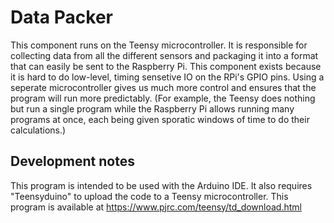 # Data Packer

This component runs on the Teensy microcontroller. It is responsible for
collecting data from all the different sensors and packaging it into a format
that can easily be sent to the Raspberry Pi. This component exists because it
is hard to do low-level, timing sensetive IO on the RPi's GPIO pins. Using a 
seperate microcontroller gives us much more control and ensures that the program
will run more predictably. (For example, the Teensy does nothing but run a
single program while the Raspberry Pi allows running many programs at once, each
being given sporatic windows of time to do their calculations.)

## Development notes

This program is intended to be used with the Arduino IDE. It also requires
"Teensyduino" to upload the code to a Teensy microcontroller. This program
is available at https://www.pjrc.com/teensy/td_download.html
